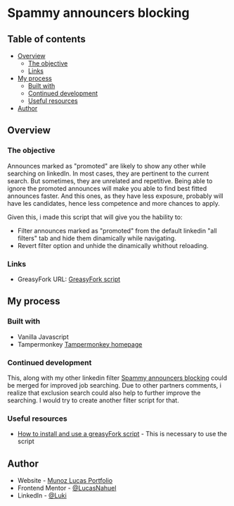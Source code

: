 # Spammy announcers blocking


## Table of contents

- [Overview](#overview)
  - [The objective](#the-objective)
  - [Links](#links)
- [My process](#my-process)
  - [Built with](#built-with)
  - [Continued development](#continued-development)
  - [Useful resources](#useful-resources)
- [Author](#author)


## Overview

### The objective

Announces marked as "promoted" are likely to show any other while searching on linkedIn. In most cases, they are pertinent to the current search. But sometimes, they are unrelated and repetitive. Being able to ignore the promoted announces will make you able to find best fitted announces faster. And this ones, as they have less exposure, probably will have les candidates, hence less competence and more chances to apply. 

Given this, i made this script that will give you the hability to:

- Filter announces marked as "promoted" from the default linkedin "all filters" tab and hide them dinamically while navigating.
- Revert filter option and unhide the dinamically whithout reloading.


### Links

- GreasyFork URL: [GreasyFork script]()

## My process

### Built with

- Vanilla Javascript
- Tampermonkey [Tampermonkey homepage](https://www.tampermonkey.net/index.php)

### Continued development

This, along with my other linkedin filter [Spammy announcers blocking](https://github.com/LucasNahuel/linkedin-no-spam-posting-script) could be merged for improved job searching. 
Due to other partners comments, i realize that exclusion search could also help to further improve the searching. I would try to create another filter script for that.


### Useful resources

- [How to install and use a greasyFork script](https://greasyfork.org/en) - This is necessary to use the script

## Author

- Website - [Munoz Lucas Portfolio](https://angular-portfolio-lake.vercel.app/)
- Frontend Mentor - [@LucasNahuel](https://www.frontendmentor.io/profile/LucasNahuel)
- LinkedIn - [@Luki](https://www.linkedin.com/in/luki/)

